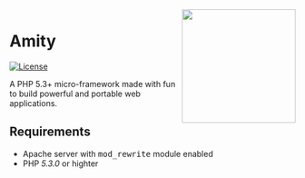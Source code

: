 <image src="assets/images/logo-amity.png" align="right" width="200"/>

# Amity
[![License](https://img.shields.io/github/license/AlexisJehan/Amity.svg)](LICENSE.txt)

A PHP 5.3+ micro-framework made with fun to build powerful and portable web applications.

## Requirements
* Apache server with <kbd>mod_rewrite</kbd> module enabled
* PHP _5.3.0_ or highter